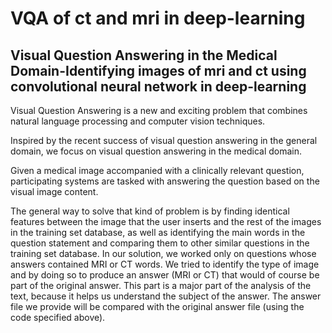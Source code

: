 # VQA of ct and mri in deep-learning

## Visual Question Answering in the Medical Domain-Identifying images of mri and ct using  convolutional neural network in deep-learning


 

Visual Question Answering is a new and exciting problem that combines natural language processing and computer vision techniques.

Inspired by the recent success of visual question answering in the general domain, we focus on visual question answering in the medical domain.

Given a medical image accompanied with a clinically relevant question, participating systems are tasked with answering the question based on the visual image content.


The general way to solve that kind of problem is by finding identical features between the image that the user inserts and the rest of the images in the training set database, as well as identifying the main words in the question statement and comparing them to other similar questions in the training set database.
In our solution, we worked only on questions whose answers contained MRI or CT words.
We tried to identify the type of image and by doing so to produce an answer (MRI or CT) that would of course be part of the original answer.
This part is a major part of the analysis of the text, because it helps us understand the subject of the answer.
The answer file we provide will be compared with the original answer file (using the code specified above).
 
